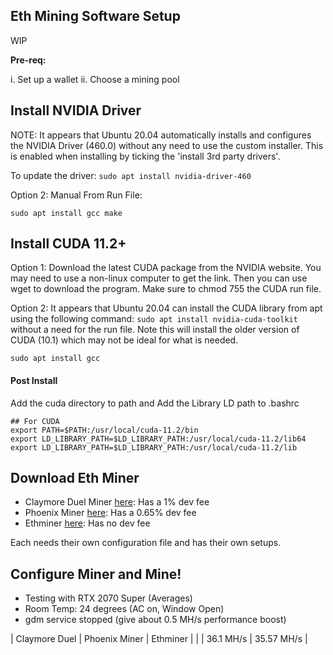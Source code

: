 ## Eth Mining Software Setup

WIP

**Pre-req:**

i.  Set up a wallet
ii.  Choose a mining pool


## Install NVIDIA Driver

NOTE:  It appears that Ubuntu 20.04 automatically installs and configures the NVIDIA Driver (460.0) without any need to use the custom installer.  This is enabled when installing by ticking the 'install 3rd party drivers'.

To update the driver:  `sudo apt install nvidia-driver-460`

Option 2: Manual From Run File:

```
sudo apt install gcc make
```


## Install CUDA 11.2+

Option 1: Download the latest CUDA package from the NVIDIA website.  You may need to use a non-linux computer to get the link.  Then you can use wget to download the program.  Make sure to chmod 755 the CUDA run file.

Option 2:  It appears that Ubuntu 20.04 can install the CUDA library from apt using the following command:  `sudo apt install nvidia-cuda-toolkit` without a need for the run file.  Note this will install the older version of CUDA (10.1) which may not be ideal for what is needed.

```
sudo apt install gcc
```

#### Post Install

Add the cuda directory to path and Add the Library LD path to .bashrc

```
## For CUDA
export PATH=$PATH:/usr/local/cuda-11.2/bin
export LD_LIBRARY_PATH=$LD_LIBRARY_PATH:/usr/local/cuda-11.2/lib64
export LD_LIBRARY_PATH=$LD_LIBRARY_PATH:/usr/local/cuda-11.2/lib
```


## Download Eth Miner

* Claymore Duel Miner [here](https://github.com/Claymore-Dual/Claymore-Dual-Miner):  Has a 1% dev fee
* Phoenix Miner [here](https://phoenixminer.org/):  Has a 0.65% dev fee
* Ethminer [here](https://github.com/ethereum-mining/ethminer):  Has no dev fee

Each needs their own configuration file and has their own setups.


## Configure Miner and Mine!

- Testing with RTX 2070 Super (Averages)
- Room Temp:  24 degrees (AC on, Window Open)
- gdm service stopped (give about 0.5 MH/s performance boost)

| Claymore Duel | Phoenix Miner | Ethminer |
|  | 36.1 MH/s | 35.57 MH/s |




